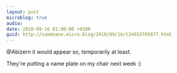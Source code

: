 ```yaml
---
layout: post
microblog: true
audio: 
date: 2010-09-16 01:00:00 +0100
guid: http://samdeane.micro.blog/2010/09/16/t24653765877.html
---
```

@Abizern it would appear so, temporarily at least. 

They're putting a name plate on my chair next week :)
